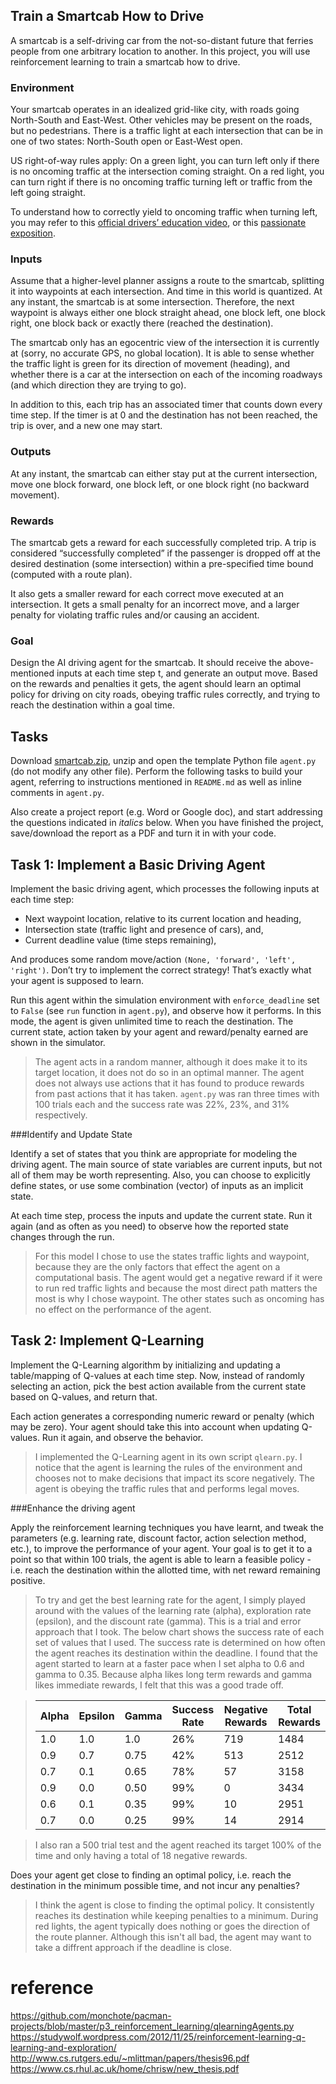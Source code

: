 ## Train a Smartcab How to Drive

A smartcab is a self-driving car from the not-so-distant future that ferries people from one arbitrary location to another. In this project, you will use reinforcement learning to train a smartcab how to drive.

### Environment
Your smartcab operates in an idealized grid-like city, with roads going North-South and East-West. Other vehicles may be present on the roads, but no pedestrians. There is a traffic light at each intersection that can be in one of two states: North-South open or East-West open.

US right-of-way rules apply: On a green light, you can turn left only if there is no oncoming traffic at the intersection coming straight. On a red light, you can turn right if there is no oncoming traffic turning left or traffic from the left going straight.

To understand how to correctly yield to oncoming traffic when turning left, you may refer to this [official drivers’ education video](https://www.youtube.com/watch?v=TW0Eq2Q-9Ac), or this [passionate exposition](https://www.youtube.com/watch?v=0EdkxI6NeuA).

### Inputs
Assume that a higher-level planner assigns a route to the smartcab, splitting it into waypoints at each intersection. And time in this world is quantized. At any instant, the smartcab is at some intersection. Therefore, the next waypoint is always either one block straight ahead, one block left, one block right, one block back or exactly there (reached the destination).

The smartcab only has an egocentric view of the intersection it is currently at (sorry, no accurate GPS, no global location). It is able to sense whether the traffic light is green for its direction of movement (heading), and whether there is a car at the intersection on each of the incoming roadways (and which direction they are trying to go).

In addition to this, each trip has an associated timer that counts down every time step. If the timer is at 0 and the destination has not been reached, the trip is over, and a new one may start.

### Outputs
At any instant, the smartcab can either stay put at the current intersection, move one block forward, one block left, or one block right (no backward movement).

### Rewards
The smartcab gets a reward for each successfully completed trip. A trip is considered “successfully completed” if the passenger is dropped off at the desired destination (some intersection) within a pre-specified time bound (computed with a route plan).

It also gets a smaller reward for each correct move executed at an intersection. It gets a small penalty for an incorrect move, and a larger penalty for violating traffic rules and/or causing an accident.

### Goal
Design the AI driving agent for the smartcab. It should receive the above-mentioned inputs at each time step t, and generate an output move. Based on the rewards and penalties it gets, the agent should learn an optimal policy for driving on city roads, obeying traffic rules correctly, and trying to reach the destination within a goal time.

## Tasks

Download [smartcab.zip](https://s3.amazonaws.com/content.udacity-data.com/courses/nd009/projects/smartcab.zip), unzip and open the template Python file `agent.py` (do not modify any other file). Perform the following tasks to build your agent, referring to instructions mentioned in `README.md` as well as inline comments in `agent.py`.

Also create a project report (e.g. Word or Google doc), and start addressing the questions indicated in *italics* below. When you have finished the project, save/download the report as a PDF and turn it in with your code.

## Task 1: Implement a Basic Driving Agent

Implement the basic driving agent, which processes the following inputs at each time step:

- Next waypoint location, relative to its current location and heading,
- Intersection state (traffic light and presence of cars), and,
- Current deadline value (time steps remaining),

And produces some random move/action `(None, 'forward', 'left', 'right')`. Don’t try to implement the correct strategy! That’s exactly what your agent is supposed to learn.

Run this agent within the simulation environment with `enforce_deadline` set to `False` (see `run` function in `agent.py`), and observe how it performs. In this mode, the agent is given unlimited time to reach the destination. The current state, action taken by your agent and reward/penalty earned are shown in the simulator.

> The agent acts in a random manner, although it does make it to its target location, it does not do so in an optimal manner. The agent does not always use actions that it has found to produce rewards from past actions that it has taken. `agent.py` was ran three times with 100 trials each and the success rate was 22%, 23%, and 31% respectively.

###Identify and Update State

Identify a set of states that you think are appropriate for modeling the driving agent. The main source of state variables are current inputs, but not all of them may be worth representing. Also, you can choose to explicitly define states, or use some combination (vector) of inputs as an implicit state.

At each time step, process the inputs and update the current state. Run it again (and as often as you need) to observe how the reported state changes through the run.

> For this model I chose to use the states traffic lights and waypoint, because they are the only factors that effect the agent on a computational basis. The agent would get a negative reward if it were to run red traffic lights and because the most direct path matters the most is why I chose waypoint. The other states such as oncoming has no effect on the performance of the agent.  

## Task 2: Implement Q-Learning

Implement the Q-Learning algorithm by initializing and updating a table/mapping of Q-values at each time step. Now, instead of randomly selecting an action, pick the best action available from the current state based on Q-values, and return that.

Each action generates a corresponding numeric reward or penalty (which may be zero). Your agent should take this into account when updating Q-values.
Run it again, and observe the behavior.

> I implemented the Q-Learning agent in its own script `qlearn.py`. I notice that the agent is learning the rules of the environment and chooses not to make decisions that impact its score negatively. The agent is obeying the traffic rules that and performs legal moves.

###Enhance the driving agent

Apply the reinforcement learning techniques you have learnt, and tweak the parameters (e.g. learning rate, discount factor, action selection method, etc.), to improve the performance of your agent. Your goal is to get it to a point so that within 100 trials, the agent is able to learn a feasible policy - i.e. reach the destination within the allotted time, with net reward remaining positive.

> To try and get the best learning rate for the agent, I simply played around with the values of the learning rate (alpha), exploration rate (epsilon), and the discount rate (gamma). This is a trial and error approach that I took. The below chart shows the success rate of each set of values that I used. The success rate is determined on how often the agent reaches its destination within the deadline. I found that the agent started to learn at a faster pace when I set alpha to 0.6 and gamma to 0.35. Because alpha likes long term rewards and gamma likes immediate rewards, I felt that this was a good trade off. 

>| Alpha | Epsilon | Gamma | Success Rate | Negative Rewards | Total Rewards |
>|-------|---------|-------|--------------|------------------|---------------|
>|  1.0  |   1.0   |  1.0  |      26%     |		    719	 	 |		1484	 |
>|  0.9  |   0.7   |  0.75 |      42%     |		    513      |		2512	 |
>|  0.7  |   0.1   |  0.65 |      78%     |			57		 |		3158	 |
>|  0.9  |   0.0   |  0.50 |      99%     |			0		 |      3434	 |
>|  0.6  |   0.1   |  0.35 |      99%     |			10       |      2951	 |
>|  0.7  |   0.0   |  0.25 |      99%     |			14       |		2914	 |

> I also ran a 500 trial test and the agent reached its target 100% of the time and only having a total of 18 negative rewards.

Does your agent get close to finding an optimal policy, i.e. reach the destination in the minimum possible time, and not incur any penalties?

> I think the agent is close to finding the optimal policy. It consistently reaches its destination while keeping penalties to a minimum. During red lights, the agent typically does nothing or goes the direction of the route planner. Although this isn't all bad, the agent may want to take a diffrent approach if the deadline is close.

# reference
https://github.com/monchote/pacman-projects/blob/master/p3_reinforcement_learning/qlearningAgents.py
https://studywolf.wordpress.com/2012/11/25/reinforcement-learning-q-learning-and-exploration/
http://www.cs.rutgers.edu/~mlittman/papers/thesis96.pdf
https://www.cs.rhul.ac.uk/home/chrisw/new_thesis.pdf